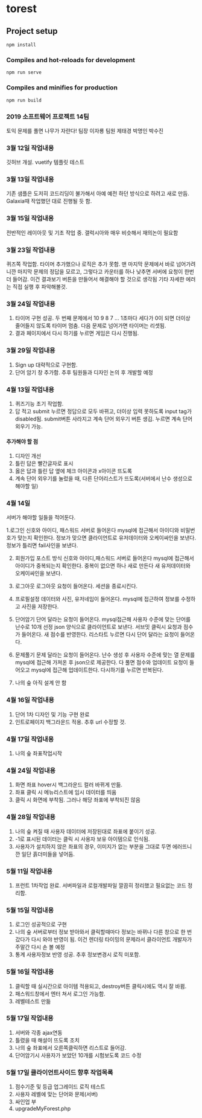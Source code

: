 # torest

## Project setup
```
npm install
```

### Compiles and hot-reloads for development
```
npm run serve
```

### Compiles and minifies for production
```
npm run build
```

### 2019 소프트웨어 프로젝트 14팀
토익 문제를 풀면 나무가 자란다!
팀장 이자룡 팀원 제태경 박명인 박수진

### 3월 12일 작업내용
깃허브 개설. vuetify 템플릿 테스트

### 3월 13일 작업내용
기존 샘플은 도저히 코드리딩이 불가해서 아예 예전 하던 방식으로 하려고 새로 만듬.
Galaxia때 작업했던 대로 진행될 듯 함. 

### 3월 15일 작업내용
전반적인 레이아웃 및 기초 작업 중. 갤럭시아와 매우 비슷해서 재의논이 필요함

### 3월 23일 작업내용
퀴즈쪽 작업함. 타이머 추가했으나 로직은 추가 못함. 
맨 마지막 문제에서 바로 넘어가려니깐 마지막 문제의 정답을 모르고, 그렇다고 카운터를 하나 낮추면 서버에 요청이 한번 더 들어감. 이건 결과보기 버튼을 만들어서 해결해야 할 것으로 생각됨
기타 자세한 에러는 직접 실행 후 파악해볼것. 

### 3월 24일 작업내용
1. 타이머 구현 성공. 두 번째 문제에서 10 9 8 7 ... 1초마다 세다가 0이 되면 더이상 줄어들지 않도록 타이머 멈춤. 다음 문제로 넘어가면 타이머는 리셋됨.
2. 결과 페이지에서 다시 하기를 누르면 게임은 다시 진행됨.

### 3월 29일 작업내용
1. Sign up 대략적으로 구현함.
2. 단어 암기 창 추가함. 추후 팀원들과 디자인 논의 후 개발할 예정

### 4월 13일 작업내용
1. 퀴즈기능 초기 작업함.
2. 답 적고 submit 누르면 정답으로 모두 바뀌고, 더이상 입력 못하도록 input tag가 disabled됨. submit버튼 사라지고 계속 단어 외우기 버튼 생김. 누르면 계속 단어 외우기 가능. 

#### 추가해야 할 점
1. 디자인 개선
2. 틀린 답은 빨간글자로 표시
3. 옳은 답과 틀린 답 옆에 체크 아이콘과 x아이콘 뜨도록
4. 계속 단어 외우기를 눌렀을 때, 다른 단어리스트가 뜨도록(서버에서 난수 생성으로 해야할 일)

### 4월 14일
서버가 해야할 일들을 적어둔다.

1.로그인
신호와 아이디, 패스워드 서버로 들어온다
mysql에 접근해서 아이디와 비밀번호가 맞는지 확인한다.
정보가 맞으면 클라이언트로 유저데이터와 오케이싸인을 보낸다.
정보가 틀리면 fail사인을 보낸다.

2. 회원가입
포스트 방식
신호와 아이디,패스워드 서버로 들어온다
mysql에 접근해서 아이디가 중복되는지 확인한다.
중복이 없으면 하나 새로 만든다
새 유저데이터와 오케이싸인을 보낸다.

3. 로그아웃
로그아웃 요청이 들어온다.
세션을 종료시킨다.

4. 프로필설정
데이터와 사진, 유저네임이 들어온다.
mysql에 접근하여 정보를 수정하고 사진을 저장한다.

5. 단어암기
단어 달라는 요청이 들어온다.
mysql접근해 사용자 수준에 맞는 단어를 난수로 10개 선정
json 양식으로 클라이언트로 보낸다. 
서브밋 클릭시 요청과 점수가 들어온다.
새 점수를 반영한다.
리스타트 누르면 다시 단어 달라는 요청이 들어온다. 

6. 문제풀기
문제 달라는 요청이 들어온다.
난수 생성 후 사용자 수준에 맞는 열 문제를 mysql에 접근해 가져온 후 json으로 제공한다.
다 풀면 점수와 업데이트 요청이 들어오고 mysql에 접근해 업데이트한다.
다시하기를 누르면 반복된다.
 
7. 나의 숲
아직 설계 안 함

### 4월 16일 작업내용 
1. 단어 1차 디자인 및 기능 구현 완료
2. 인트로페이지 백그라운드 적용. 추후 url 수정할 것.

### 4월 17일 작업내용
1. 나의 숲 좌표작업시작 

### 4월 24일 작업내용
1. 화면 좌표 hover시 백그라운드 컬러 바뀌게 만듦.
2. 좌표 클릭 시 메뉴리스트에 임시 데이터를 띄움
3. 클릭 시 화면에 부착됨. 그러나 해당 좌표에 부착되진 않음

### 4월 28일 작업내용
1. 나의 숲 켜질 때 사용자 데이터에 저장된대로 좌표에 붙이기 성공.
2. -1로 표시된 데이터는 클릭 시 사용자 보유 아이템으로 인식됨.
3. 사용자가 설치하지 않은 좌표의 경우, 이미지가 없는 부분을 그대로 두면 에러뜨니깐 일단 흙더미들을 넣어둠.

### 5월 11일 작업내용
1. 프런트 1차작업 완료. 서버파일과 로컬개발파일 깔끔히 정리했고 필요없는 코드 정리함.

### 5월 15일 작업내용
1. 로그인 성공적으로 구현
2. 나의 숲 서버로부터 정보 받아와서 클릭할때마다 정보는 바뀌나 다른 창으로 한 번 갔다가 다시 와야 반영이 됨. 이건 렌더링 타이밍의 문제라서 클라이언트 개발자가 주말간 다시 손 볼 예정
3. 통계 사용자정보 반영 성공. 추후 정보변경시 로직 미포함.

### 5월 16일 작업내용
1. 클릭할 때 실시간으로 아이템 적용되고, destroy버튼 클릭시에도 역시 잘 바뀜.
2. 패스워드창에서 엔터 쳐서 로그인 가능함.
3. 레벨테스트 만듦

### 5월 17일 작업내용
1. 서버와 각종 ajax연동
2. 틀렸을 때 해설이 뜨도록 조치
3. 나의 숲 좌표에서 오른쪽클릭하면 리스트로 들어감.
4. 단어암기시 사용자가 보았던 10개를 시험보도록 코드 수정 

### 5월 17일 클라이언트사이드 향후 작업목록
1. 점수기준 및 등급 업그레이드 로직 테스트
2. 사용자 레벨에 맞는 단어와 문제(서버)
3. 싸인업 부 
4. upgradeMyForest.php